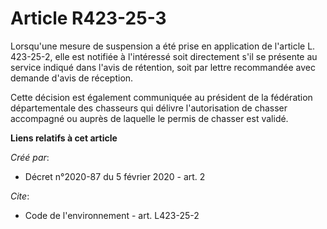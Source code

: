 # Article R423-25-3

Lorsqu'une mesure de suspension a été prise en application de l'article L. 423-25-2, elle est notifiée à l'intéressé soit
directement s'il se présente au service indiqué dans l'avis de rétention, soit par lettre recommandée avec demande d'avis de
réception. 

Cette décision est également communiquée au président de la fédération départementale des chasseurs qui délivre
l'autorisation de chasser accompagné ou auprès de laquelle le permis de chasser est validé.

**Liens relatifs à cet article**

_Créé par_:

  - Décret n°2020-87 du 5 février 2020 - art. 2

_Cite_:

  - Code de l'environnement - art. L423-25-2
